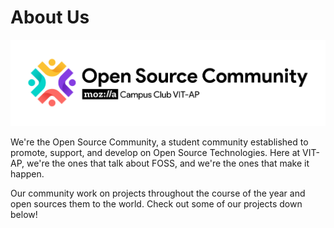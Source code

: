 # About Us


![](logo.png)

We're the Open Source Community, a student community established to promote, support, and develop on Open Source Technologies.
Here at VIT-AP, we're the ones that talk about FOSS, and we're the ones that make it happen.

Our community work on projects throughout the course of the year and open sources them to the world.
Check out some of our projects down below!
